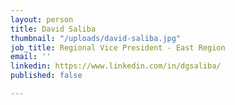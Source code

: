 ```yaml
---
layout: person
title: David Saliba
thumbnail: "/uploads/david-saliba.jpg"
job_title: Regional Vice President - East Region
email: ''
linkedin: https://www.linkedin.com/in/dgsaliba/
published: false

---
```


